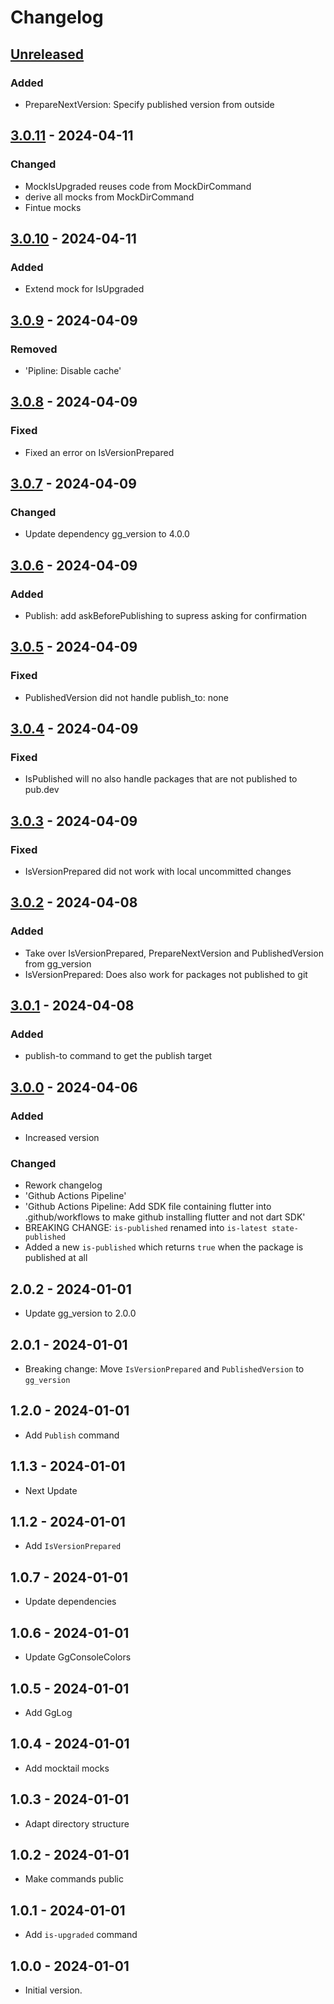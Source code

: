 # Changelog

## [Unreleased]

### Added

- PrepareNextVersion: Specify published version from outside

## [3.0.11] - 2024-04-11

### Changed

- MockIsUpgraded reuses code from MockDirCommand
- derive all mocks from MockDirCommand
- Fintue mocks

## [3.0.10] - 2024-04-11

### Added

- Extend mock for IsUpgraded

## [3.0.9] - 2024-04-09

### Removed

- 'Pipline: Disable cache'

## [3.0.8] - 2024-04-09

### Fixed

- Fixed an error on IsVersionPrepared

## [3.0.7] - 2024-04-09

### Changed

- Update dependency gg\_version to 4.0.0

## [3.0.6] - 2024-04-09

### Added

- Publish: add askBeforePublishing to supress asking for confirmation

## [3.0.5] - 2024-04-09

### Fixed

- PublishedVersion did not handle publish\_to: none

## [3.0.4] - 2024-04-09

### Fixed

- IsPublished will no also handle packages that are not published to pub.dev

## [3.0.3] - 2024-04-09

### Fixed

- IsVersionPrepared did not work with local uncommitted changes

## [3.0.2] - 2024-04-08

### Added

- Take over IsVersionPrepared, PrepareNextVersion and PublishedVersion from gg\_version
- IsVersionPrepared: Does also work for packages not published to git

## [3.0.1] - 2024-04-08

### Added

- publish-to command to get the publish target

## [3.0.0] - 2024-04-06

### Added

- Increased version

### Changed

- Rework changelog
- 'Github Actions Pipeline'
- 'Github Actions Pipeline: Add SDK file containing flutter into .github/workflows to make github installing flutter and not dart SDK'
- BREAKING CHANGE: `is-published` renamed into `is-latest state-published`
- Added a new `is-published` which returns `true` when the package is published at all

## 2.0.2 - 2024-01-01

- Update gg\_version to 2.0.0

## 2.0.1 - 2024-01-01

- Breaking change: Move `IsVersionPrepared` and `PublishedVersion` to `gg_version`

## 1.2.0 - 2024-01-01

- Add `Publish` command

## 1.1.3 - 2024-01-01

- Next Update

## 1.1.2 - 2024-01-01

- Add `IsVersionPrepared`

## 1.0.7 - 2024-01-01

- Update dependencies

## 1.0.6 - 2024-01-01

- Update GgConsoleColors

## 1.0.5 - 2024-01-01

- Add GgLog

## 1.0.4 - 2024-01-01

- Add mocktail mocks

## 1.0.3 - 2024-01-01

- Adapt directory structure

## 1.0.2 - 2024-01-01

- Make commands public

## 1.0.1 - 2024-01-01

- Add `is-upgraded` command

## 1.0.0 - 2024-01-01

- Initial version.

[Unreleased]: https://github.com/inlavigo/gg_publish/compare/3.0.11...HEAD
[3.0.11]: https://github.com/inlavigo/gg_publish/compare/3.0.10...3.0.11
[3.0.10]: https://github.com/inlavigo/gg_publish/compare/3.0.9...3.0.10
[3.0.9]: https://github.com/inlavigo/gg_publish/compare/3.0.8...3.0.9
[3.0.8]: https://github.com/inlavigo/gg_publish/compare/3.0.7...3.0.8
[3.0.7]: https://github.com/inlavigo/gg_publish/compare/3.0.6...3.0.7
[3.0.6]: https://github.com/inlavigo/gg_publish/compare/3.0.5...3.0.6
[3.0.5]: https://github.com/inlavigo/gg_publish/compare/3.0.4...3.0.5
[3.0.4]: https://github.com/inlavigo/gg_publish/compare/3.0.3...3.0.4
[3.0.3]: https://github.com/inlavigo/gg_publish/compare/3.0.2...3.0.3
[3.0.2]: https://github.com/inlavigo/gg_publish/compare/3.0.1...3.0.2
[3.0.1]: https://github.com/inlavigo/gg_publish/compare/3.0.0...3.0.1
[3.0.0]: https://github.com/inlavigo/gg_publish/compare/2.0.2...3.0.0

